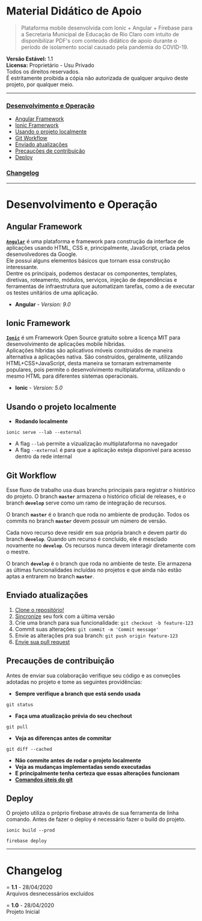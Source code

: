# **Material Didático de Apoio**
> Plataforma mobile desenvolvida com Ionic + Angular + Firebase para a Secretaria Municipal de Educação de Rio Claro com intuito de disponibilizar PDF's com conteúdo didático de apoio durante o período de isolamento social causado pela pandemia do COVID-19.

**Versão Estável:** 1.1  
**Licensa:** Proprietário - Usu Privado  
Todos os direitos reservados.  
É estritamente proibida a cópia não autorizada de qualquer arquivo deste projeto, por qualquer meio.  


___


### [Desenvolvimento e Operação](#desenvolvimento-e-operação-1)  
* [Angular Framework](#angular-framework)  
* [Ionic Framerwork](#ionic-framework)  
* [Usando o projeto localmente](#usando-o-projeto-localmente)
* [Git Workflow](#git-workflow)  
* [Enviado atualizações](#enviado-atualizações)  
* [Precauções de contribuição](#precauções-de-contribuição)
* [Deploy](#deploy)  
### [Changelog](#changelog-1)  


___


# **Desenvolvimento e Operação**
## **Angular Framework**
 [**`Angular`**](https://angular.io/) é uma plataforma e framework para construção da interface de aplicações usando HTML, CSS e, principalmente, JavaScript, criada pelos desenvolvedores da Google.  
Ele possui alguns elementos básicos que tornam essa construção interessante.  
Dentre os principais, podemos destacar os componentes, templates, diretivas, roteamento, módulos, serviços, injeção de dependências e ferramentas de infraestrutura que automatizam tarefas, como a de executar os testes unitários de uma aplicação.  

- **Angular** - *Version: 9.0*


## **Ionic Framework**
 [**`Ionic`**](https://ionicframework.com/) é um Framework Open Source gratuito sobre a licença MIT para desenvolvimento de aplicações mobile híbridas.  
Aplicações híbridas são aplicativos móveis construídos de maneira alternativa a aplicações nativa. São construídos, geralmente, utilizando HTML+CSS+JavaScript, desta maneira se tornaram extremamente populares, pois permite o desenvolvimento multiplataforma, utilizando o mesmo HTML para diferentes sistemas operacionais.

- **Ionic** - *Version: 5.0*


## **Usando o projeto localmente**
- **Rodando localmente**  
```shell
ionic serve --lab --external
```  
- A flag `--lab` permite a vizualização multiplataforma no navegador
- A flag `--external` é para que a aplicação esteja disponivel para acesso dentro da rede internal



## **Git Workflow**  
Esse fluxo de trabalho usa duas branchs principais para registrar o histórico do projeto. O branch **`master`** armazena o histórico oficial de releases, e o branch **`develop`** serve como um ramo de integração de recursos.

O branch **`master`** é o branch que roda no ambiente de produção. Todos os commits no branch **`master`** devem possuir um número de versão.

Cada novo recurso deve residir em sua própria branch e devem partir do branch **`develop`**. Quando um recurso é concluído, ele é mesclado novamente no **`develop`**. Os recursos nunca devem  interagir diretamente com o mestre.

O branch **`develop`** é o branch que roda no ambiente de teste. Ele armazena as últimas funcionalidades incluídas no projetos e que ainda não estão aptas a entrarem no branch **`master`**.



## **Enviado atualizações**
1. [Clone o repositório!](https://help.github.com/articles/fork-a-repo/)
2. [Sincronize](https://help.github.com/articles/syncing-a-fork/) seu fork com a última versão
3. Crie uma branch para sua funcionalidade: `git checkout -b feature-123`
4. Commit suas alterações: `git commit -m 'Commit message'`
5. Envie as alterações pra sua branch: `git push origin feature-123`
6. [Envie sua pull request](https://help.github.com/articles/using-pull-requests/)


## **Precauções de contribuição**  
Antes de enviar sua colaboração verifique seu código e as conveções adotadas no projeto e tome as seguintes providências:  

- **Sempre verifique a branch que está sendo usada**  
```shell
git status
```

- **Faça uma atualização prévia do seu chechout**  
```shell
git pull
```

- **Veja as diferenças antes de commitar**  
```shell
git diff --cached
```

- **Não commite antes de rodar o projeto localmente**
- **Veja as mudanças implementadas sendo executadas**  
- **E principalmente tenha certeza que essas alterações funcionam**  
- **[Comandos úteis do git](https://gist.github.com/leocomelli/2545add34e4fec21ec16)**




## **Deploy**
O projeto utiliza o próprio firebase através de sua ferramenta de linha comando. Antes de fazer o deploy é necessário fazer o build do projeto.

```shell
ionic build --prod
```

```shell
firebase deploy
```


___


# **Changelog**  
= **1.1** - 28/04/2020  
Arquivos desnecessários excluídos  

= **1.0** - 28/04/2020  
Projeto Inicial  

